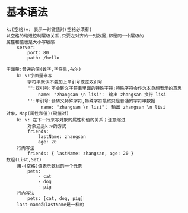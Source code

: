 # 基本语法
    k:(空格)v: 表示一对键值对(空格必须有)
    以空格的缩进控制层级关系,只要左对齐的一列数据,都是同一个层级的
    属性和值也是大小写敏感
        server:
            port: 80
            path: /hello

    字面量:普通的值(数字,字符串,布尔)
        k: v:字面量来写
            字符串默认不要加上单引号或这双引号
            "":双引号:不会转义字符串里面的特殊字符;特殊字符会作为本身想表示的意思
                name: "zhangsan \n lisi"： 输出 zhangsan 换行 lisi
            '':单引号:会转义特殊字符,特殊字符最终只是普通的字符串数据
                 name: "zhangsan \n lisi"： 输出 zhangsan \n lisi
    对象，Map(属性和值)(键值对)
        k: v: 在下一行来写对象的属性和值的关系；注意缩进
            对象还是k:v的方式
            friends:
                lastName: zhangsan
                age: 20
        行内写法
            friends: { lastName: zhangsan, age: 20 }
    数组(List,Set)
        用-(空格)值表示数组的一个元素
            pets:
                - cat
                - dog
                - pig
        行内写法
            pets: [cat, dog, pig]
        last-name和lastName是一样的